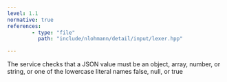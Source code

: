 ```yaml
---
level: 1.1
normative: true
references:
        - type: "file"
          path: "include/nlohmann/detail/input/lexer.hpp"

---
```


The service checks that a JSON value must be an object, array, number, or string, or one of the lowercase literal names false, null, or true